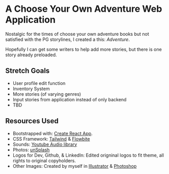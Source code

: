 # A Choose Your Own Adventure Web Application

Nostalgic for the times of choose your own adventure books but not satisfied with the PG storylines, I created a this: *Adventure*. 

Hopefully I can get some writers to help add more stories, but there is one story already preloaded.

## Stretch Goals

- User profile edit function
- Inventory System
- More stories (of varying genres)
- Input stories from application instead of only backend
- TBD

## Resources Used
- Bootstrapped with: [Create React App](https://github.com/facebook/create-react-app).
- CSS Framework: [Tailwind](https://tailwindcss.com/) & [Flowbite](https://flowbite.com/)
- Sounds: [Youtube Audio library](https://support.google.com/youtube/answer/3376882?hl=en-GB)
- Photos: [unSplash](https://unsplash.com/)
- Logos for Dev, Github, & LinkedIn: Edited origninal logos to fit theme, all rights to original copyholders.
- Other Images: Created by myself in [Illustrator](https://www.adobe.com/products/illustrator.html) & [Photoshop](https://www.adobe.com/products/photoshop.html)


